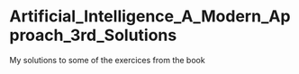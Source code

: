# Artificial_Intelligence_A_Modern_Approach_3rd_Solutions
My solutions to some of the exercices from the book
